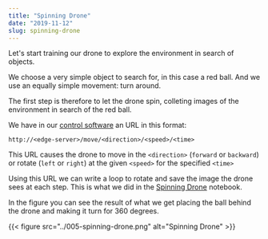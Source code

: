 ```yaml
---
title: "Spinning Drone"
date: "2019-11-12"
slug: spinning-drone
---
```


Let's start training our drone to explore the environment in search of objects.

We choose a very simple object to search for, in this case a red ball. And we use an equally simple movement: turn around.

The first step is therefore to let the drone spin, colleting images of the environment in search of the red ball.

We have in our [control software](https://github.com/neuronix-cloud/SumoControl)  an URL in this format:

```
http://<edge-server>/move/<direction>/<speed>/<time>
```

This URL causes the drone to move in the `<direction>` (`forward` or `backward`) or rotate (`left` or `right`) at the given `<speed>` for the specified `<time>`

Using this URL  we can write a loop to rotate and save the image the drone sees at each step. This is what we did in the [Spinning Drone](https://github.com/neuronix-cloud/DroneTrainerNotebooks/blob/master/SpinningDrone.ipynb) notebook.

In the figure you can see the result of what we get placing the ball behind the drone and making it turn for 360 degrees.

{{< figure src="../005-spinning-drone.png" alt="Spinning Drone" >}}
